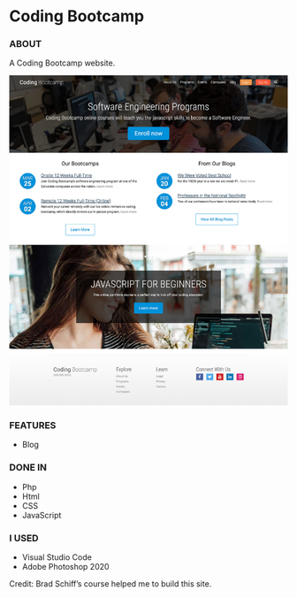 # Coding Bootcamp

### ABOUT
A Coding Bootcamp website.

<img src="/images/codinguni.jpg">

### FEATURES
<ul><li>Blog</li>
</ul>

### DONE IN
<ul><li>Php</li>
<li>Html</li>
<li>CSS</li>
<li>JavaScript</li>
</ul>

### I USED
<ul><li>Visual Studio Code</li>
<li>Adobe Photoshop 2020</li>
</ul>

Credit: Brad Schiff’s course helped me to build this site.
